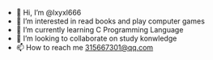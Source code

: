 - 👋 Hi, I’m @lxyxl666
- 👀 I’m interested in read books and play computer games
- 🌱 I’m currently learning C Programming Language
- 💞️ I’m looking to collaborate on study konwledge
- 📫 How to reach me 315667301@qq.com

<!---
lxyxl666/lxyxl666 is a ✨ special ✨ repository because its `README.md` (this file) appears on your GitHub profile.
You can click the Preview link to take a look at your changes.
--->
